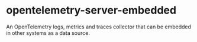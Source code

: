 # opentelemetry-server-embedded
An OpenTelemetry logs, metrics and traces collector that can be embedded in other systems as a data source.
